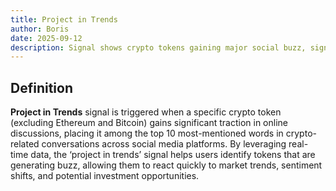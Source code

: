 ```yaml
---
title: Project in Trends
author: Boris
date: 2025-09-12
description: Signal shows crypto tokens gaining major social buzz, signaling trending projects and potential market opportunities.
---
```


## Definition

**Project in Trends** signal is triggered when a specific crypto token (excluding Ethereum and Bitcoin) gains significant traction in online discussions, placing it among the top 10 most-mentioned words in crypto-related conversations across social media platforms. By leveraging real-time data, the ‘project in trends’ signal helps users identify tokens that are generating buzz, allowing them to react quickly to market trends, sentiment shifts, and potential investment opportunities.